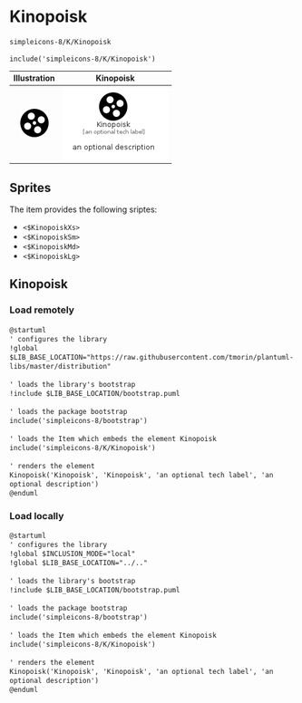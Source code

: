 # Kinopoisk


```text
simpleicons-8/K/Kinopoisk
```

```text
include('simpleicons-8/K/Kinopoisk')
```



| Illustration | Kinopoisk |
| :---: | :---: |
| ![illustration for Illustration](../../simpleicons-8/K/Kinopoisk.png) | ![illustration for Kinopoisk](../../simpleicons-8/K/Kinopoisk.Local.png) |



## Sprites
The item provides the following sriptes:

- `<$KinopoiskXs>`
- `<$KinopoiskSm>`
- `<$KinopoiskMd>`
- `<$KinopoiskLg>`





## Kinopoisk

### Load remotely
```plantuml
@startuml
' configures the library
!global $LIB_BASE_LOCATION="https://raw.githubusercontent.com/tmorin/plantuml-libs/master/distribution"

' loads the library's bootstrap
!include $LIB_BASE_LOCATION/bootstrap.puml

' loads the package bootstrap
include('simpleicons-8/bootstrap')

' loads the Item which embeds the element Kinopoisk
include('simpleicons-8/K/Kinopoisk')

' renders the element
Kinopoisk('Kinopoisk', 'Kinopoisk', 'an optional tech label', 'an optional description')
@enduml
```

### Load locally
```plantuml
@startuml
' configures the library
!global $INCLUSION_MODE="local"
!global $LIB_BASE_LOCATION="../.."

' loads the library's bootstrap
!include $LIB_BASE_LOCATION/bootstrap.puml

' loads the package bootstrap
include('simpleicons-8/bootstrap')

' loads the Item which embeds the element Kinopoisk
include('simpleicons-8/K/Kinopoisk')

' renders the element
Kinopoisk('Kinopoisk', 'Kinopoisk', 'an optional tech label', 'an optional description')
@enduml
```

